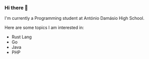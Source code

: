 ### Hi there 👋

I'm currently a Programming student at António Damásio High School.

Here are some topics I am interested in:

-  Rust Lang
-  Go
-  Java
-  PHP



